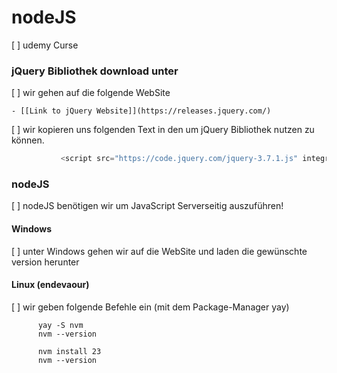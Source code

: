 # nodeJS

 [ ] udemy Curse 
 
### jQuery Bibliothek download unter
 
 [ ] wir gehen auf die folgende WebSite
    
    - [[Link to jQuery Website]](https://releases.jquery.com/)

 [ ] wir kopieren uns folgenden Text in den <head> um jQuery Bibliothek nutzen zu können.
 
 ```js
            <script src="https://code.jquery.com/jquery-3.7.1.js" integrity="sha256-eKhayi8LEQwp4NKxN+CfCh+3qOVUtJn3QNZ0TciWLP4=" crossorigin="anonymous"></script>
 ```
 
 ### nodeJS

 [ ] nodeJS benötigen wir um JavaScript Serverseitig auszuführen!

#### Windows

[ ] unter Windows gehen wir auf die WebSite und laden die gewünschte version herunter

#### Linux (endevaour)

[ ] wir geben folgende Befehle ein (mit dem Package-Manager yay)

```bs
      yay -S nvm
      nvm --version
```

```bs
      nvm install 23 
      nvm --version
```



